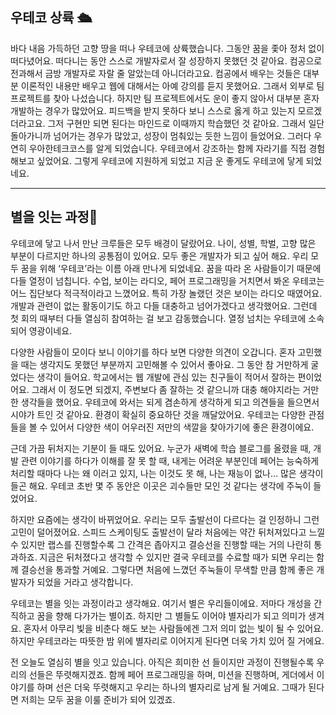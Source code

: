 ## 우테코 상륙 🛳


바다 내음 가득하던 고향 땅을 떠나 우테코에 상륙했습니다. 그동안 꿈을 좇아 정처 없이 떠다녔어요. 떠다니는 동안 스스로 개발자로서 잘 성장하지 못했던 것 같아요. 
컴공으로 전과해서 금방 개발자로 자랄 줄 알았는데 아니더라고요. 컴공에서 배우는 것들은 대부분 이론적인 내용만 배우고 웹에 대해서는 아예 강의를 듣지 못했어요. 
그래서 외부로 팀 프로젝트를 찾아 나섰습니다. 하지만 팀 프로젝트에서도 운이 좋지 않아서 대부분 혼자 개발하는 경우가 많았어요. 
피드백을 받지 못하다 보니 스스로 옳게 하고 있는지 모르겠더라고요. 그저 구현만 되면 된다는 마인드로 이때까지 학습했던 것 같아요. 그래서 일단 돌아가니까 넘어가는 경우가 많았고, 성장이 멈춰있는 듯한 느낌이 들었어요. 
그러다 우연히 우아한테크코스를 알게 되었습니다. 우테코에서 강조하는 함께 자라기를 직접 경험해보고 싶었어요. 그렇게 우테코에 지원하게 되었고 지금 운 좋게도 우테코에 닿게 되었네요.

---

## 별을 잇는 과정💫

우테코에 닿고 나서 만난 크루들은 모두 배경이 달랐어요. 나이, 성별, 학벌, 고향 많은 부분이 다르지만 하나의 공통점이 있어요. 모두 좋은 개발자가 되고 싶어 해요. 우리 모두 꿈을 위해 ‘우테코’라는 이름 아래 만나게 되었네요. 
꿈을 따라 온 사람들이기 때문에 다들 열정이 넘칩니다. 수업, 보이는 라디오, 페어 프로그래밍을 거치면서 봐온 우테코는 어느 집단보다 적극적이라고 느꼈어요. 특히 가장 놀랬던 것은 보이는 라디오 때였어요. 
개발과 관련이 없는 활동이기도 하고 다들 대충하고 넘어가겠다고 생각했어요. 그런데 첫 회의 때부터 다들 열심히 참여하는 걸 보고 감동했습니다. 열정 넘치는 우테코에 소속되어 영광이네요.

다양한 사람들이 모이다 보니 이야기를 하다 보면 다양한 의견이 오갑니다. 혼자 고민했을 때는 생각지도 못했던 부분까지 고민해볼 수 있어서 좋아요. 
그 동안 참 거만하게 굴었다는 생각이 들어요. 학교에서는 웹 개발에 관심 있는 친구들이 적어서 잘하는 편이었어요. 그래서 이 정도면 되겠지, 주변보다 좀 잘하는 것 같으니까 대충 해야지라는 거만한 생각들을 했어요. 
우테코에 와서는 되게 겸손하게 생각하게 되고 의견들을 들으면서 시야가 트인 것 같아요. 환경이 확실히 중요하단 것을 깨달았어요. 우테코는 다양한 관점들을 볼 수 있어서 다양한 색이 어우러진 저만의 색깔을 찾아가기에 좋은 환경이에요.

근데 가끔 뒤처지는 기분이 들 때도 있어요. 누군가 새벽에 학습 블로그를 올렸을 때, 개발 관련 이야기를 하다가 이해를 잘 못 할 때, 내게는 어려운 부분인데 페어는 능숙하게 처리할 때마다 나는 왜 이러고 있지, 나는 이것도 못 해, 나는 재능이 없나… 많은 생각이 들곤 해요. 우테코 초반 몇 주 동안은 이곳은 괴수들만 모인 것 같다는 생각에 주눅이 들었어요.

하지만 요즘에는 생각이 바뀌었어요. 우리는 모두 출발선이 다르다는 걸 인정하니 그런 고민이 덜어졌어요. 
스피드 스케이팅도 출발선이 달라 처음에는 약간 뒤처져있다고 느낄 수 있지만 랩스를 진행할수록 그 간격은 좁아지고 결승선을 진행할 때는 거의 나란히 통과하죠. 
지금은 뒤처졌다고 생각할 수 있지만 결국 우테코를 수료할 때가 되면 우리는 함께 결승선을 통과할 거예요. 그렇다면 처음에 느꼈던 주눅들이 무색할 만큼 함께 좋은 개발자가 되었을 거라고 생각합니다.

우테코는 별을 잇는 과정이라고 생각해요. 여기서 별은 우리들이에요. 저마다 개성을 간직하고 꿈을 향해 다가가는 별이죠. 하지만 그 별들도 이어야 별자리가 되고 의미가 생겨요. 
혼자서 아무리 빛을 비춘다 해도 보는 사람들에겐 그저 의미 없는 빛이 될 수 있어요. 하지만 우테코라는 따뜻한 밤 위에 별자리로 이어지게 된다면 더욱 가치 있어 질 거에요.

전 오늘도 열심히 별을 잇고 있습니다. 아직은 희미한 선 들이지만 과정이 진행될수록 우리의 선들은 뚜렷해지겠죠. 
함께 페어 프로그래밍을 하며, 미션을 진행하며, 게더에서 이야기를 하며 선은 더욱 뚜렷해지고 우리는 하나의 별자리로 남게 될 거예요. 
그때가 된다면 저희는 모두 꿈을 이룰 준비가 되어 있겠죠.
